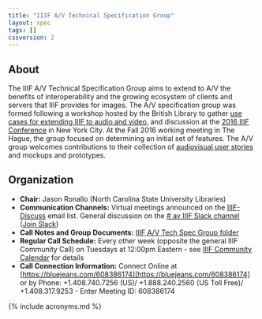 ```yaml
---
title: "IIIF A/V Technical Specification Group"
layout: spec
tags: []
cssversion: 2
---
```


## About

The IIIF A/V Technical Specification Group aims to extend to A/V the benefits of interoperability and the growing ecosystem of clients and servers that IIIF provides for images. The A/V specification group was formed following a workshop hosted by the British Library to gather [use cases for extending IIIF to audio and video][bl-workshop-2016-04], and discussion at the [2016 IIIF Conference][iiif-conf-2016] in New York City. At the Fall 2016 working meeting in The Hague, the group focused on determining an initial set of features. The A/V group welcomes contributions to their collection of [audiovisual user stories][av-user-stories] and mockups and prototypes.

## Organization

  * **Chair:** Jason Ronallo (North Carolina State University Libraries)
  * **Communication Channels:** Virtual meetings announced on the [IIIF-Discuss][iiif-discuss] email list. General discussion on the [# av IIIF Slack channel][av-slack] ([Join Slack][slack])
  * **Call Notes and Group Documents:** [IIIF A/V Tech Spec Group folder][av-folder]
  * **Regular Call Schedule:** Every other week (opposite the general IIIF Community Call) on Tuesdays at 12:00pm Eastern - see [IIIF Community Calendar][iiif-calendar] for details
  * **Call Connection Information:** Connect Online at [https://bluejeans.com/608386174][https://bluejeans.com/608386174] or by Phone: +1.408.740.7256 (US)/ +1.888.240.2560 (US Toll Free)/ +1.408.317.9253 - Enter Meeting ID: 608386174

[av-user-stories]: https://github.com/IIIF/iiif-av/issues "Audiovisual User Stories"
[bl-workshop-2016-04]: https://goo.gl/iVXEFD "Use cases and notes from April 2015 workshop at British Library"
[iiif-conf-2016]: /event/2016/newyork/#wednesday "IIIF Conference 2016"
[events]: /event "IIIF Events"
[iiif-discuss]: https://groups.google.com/forum/#!forum/iiif-discuss "IIIF-Discuss Forum"
[av-slack]: https://iiif.slack.com/messages/av/details/
[av-folder]: https://drive.google.com/drive/folders/0B8SS5OUXWs4GZ0ZfbEhIclhzb0k?usp=sharing
[slack]: http://bit.ly/iiif-slack
[https://bluejeans.com/608386174]: https://bluejeans.com/608386174
[iiif-calendar]: http://iiif.io/community/groups/


{% include acronyms.md %}

